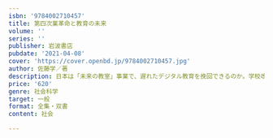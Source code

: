 ```yaml
---
isbn: '9784002710457'
title: 第四次業革命と教育の未来
volume: ''
series: ''
publisher: 岩波書店
pubdate: '2021-04-08'
cover: 'https://cover.openbd.jp/9784002710457.jpg'
author: 佐藤学／著
description: 日本は「未来の教室」事業で、遅れたデジタル教育を挽回できるのか。学校改革の第一人者が検証。
price: '620'
genre: 社会科学
target: 一般
format: 全集・双書
content: 社会

---
```

